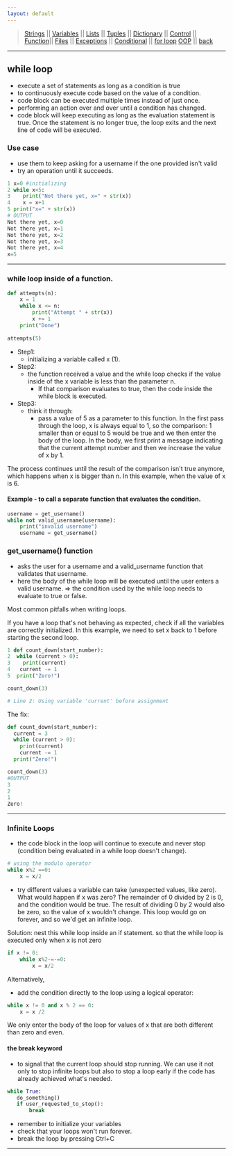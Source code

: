 ```yaml
---
layout: default
---
```

> [Strings](./strings.html) || [Variables](./variables.html) || [Lists](./lists.html) || [Tuples](./tuples.html) || [Dictionary](./dictionary.html) ||
> [Control](./control.html) || [Function](./function.html)|| [Files](./files.html) || [Exceptions](./exceptions.html) ||
> [Conditional](./c_conditional.html) || [for loop](./c_for.html)
> [OOP](./oop.html) || [back](./)


***

## while loop
- execute a set of statements as long as a condition is true
- to continuously execute code based on the value of a condition. 
- code block can be executed multiple times instead of just once.
- performing an action over and over until a condition has changed.
- code block will keep executing as long as the evaluation 
statement is true. Once the statement is no longer true, the loop exits and the next line of code will be executed.

### Use case
- use them to keep asking for a username if the one provided isn't valid
- try an operation until it succeeds.

```python
1 x=0 #initializing
2 while x<5:
3    print("Not there yet, x=" + str(x))
4    x = x+1
5 print("x=" + str(x))
# OUTPUT
Not there yet, x=0
Not there yet, x=1
Not there yet, x=2
Not there yet, x=3
Not there yet, x=4
x=5
```

***

### while loop inside of a function. 
```python
def attempts(n):
    x = 1
    while x <= n:
        print("Attempt " + str(x))
        x += 1
    print("Done")
    
attempts(5)
```

* Step1: 
    * initializing a variable called x (1).
* Step2: 
    * the function received a value and the while loop checks if the value inside of the x variable is less than the parameter n. 
        * If that comparison evaluates to true, then the code inside the while block is executed. 
* Step3: 
    * think it through: 
        - pass a value of 5 as a parameter to this function. In the first pass through the loop, x is always equal to 1, so the comparison: 1 smaller than or equal to 5 would be true and we then enter the body of the loop. 
In the body, we first print a message indicating that the current attempt number and then we increase the value of x by 1. 


The process continues until the result of the comparison isn't true anymore, which happens when x is bigger than n. 
In this example, when the value of x is 6. 
 
#### Example - to call a separate function that evaluates the condition. 

```python
username = get_username()
while not valid_username(username):
    print("invalid username")
    username = get_username()
```

### get_username() function 
- asks the user for a username and a valid_username function that validates that username. 
- here the body of the while loop will be executed until the user enters a valid username. 
=> the condition used by the while loop needs to evaluate to true or false. 

Most common pitfalls when writing loops. 


If you have a loop that's not behaving as expected, check if all the variables are correctly initialized. 
In this example, we need to set x back to 1 before starting the second loop. 

```python
1 def count_down(start_number):
2  while (current > 0):
3    print(current)
4   current -= 1
5  print("Zero!")

count_down(3)

# Line 2: Using variable 'current' before assignment
```

The fix: 

```python
def count_down(start_number):
  current = 3
  while (current > 0):
    print(current)
    current -= 1
  print("Zero!")

count_down(3)
#OUTPUT
3
2
1
Zero!
```

***

### Infinite Loops 
- the code block in the loop will continue to execute and never stop (condition being evaluated in a while loop doesn't change). 

```python
# using the modulo operator
while x%2 ==0:
    x = x/2
```

- try different values a variable can take (unexpected values, like zero).
What would happen if x was zero? 
The remainder of 0 divided by 2 is 0, and the condition would be true. 
The result of dividing 0 by 2 would also be zero, so the value of x wouldn't change. 
This loop would go on forever, and so we'd get an infinite loop.

Solution: nest this while loop inside an if statement.
so that the while loop is executed only when x is not zero

```python
if x != 0:
    while x%2-=-=0:
        x = x/2
```

Alternatively, 
* add the condition directly to the loop using a logical operator:

```python
while x != 0 and x % 2 == 0:
    x = x /2
```
We only enter the body of the loop for values of x that are both different than zero and even. 

#### the break keyword 
- to signal that the current loop should stop running. We can use it not only to stop infinite loops but also to stop a loop early if the code has already achieved what's needed. 

 ```python 
while True:
    do_something()
    if user_requested_to_stop():
        break
```

* remember to initialize your variables
* check that your loops won't run forever.
* break the loop by pressing Ctrl+C

***
